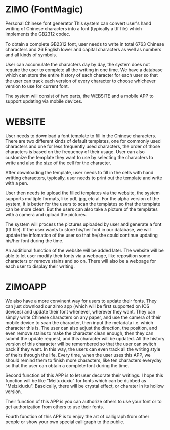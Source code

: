 ZIMO (FontMagic)
========

Personal Chinese font generator
This system can convert user's hand writing of Chinese characters into a font
(typically a ttf file) which implements the GB2312 codec.

To obtain a complete GB2312 font, user needs to write in total 6763 Chinese 
characters and 26 English lower and capital characters as well as numbers and
all kinds of symbols.

User can accumulate the characters day by day, the system does not require the
user to complete all the writing in one time. We have a database which can 
store the entire history of each character for each user so that the user can 
track each version of every character to choose whichever version to use for
current font. 

The system will consist of two parts, the WEBSITE and a mobile APP to support
updating via mobile devices.

WEBSITE
============
User needs to download a font template to fill in the Chinese characters. There are
two different kinds of default templates, one for commonly used characters and one 
for less frequently used characters, the order of those characters is based on the
frequency of their usage. User can also customize the template they want to use by 
selecting the characters to write and also the size of the cell for the character.

After downloading the template, user needs to fill in the cells with hand writting 
characters, typically, user needs to print out the template and write with a pen.

User then needs to upload the filled templates via the website, the system supports 
multiple formats, like pdf, jpg, etc al. For the alpha version of the system, it is 
better for the users to scan the templates so that the template can be more clean.
But the users can also take a picture of the templates with a camera and upload the 
pictures.

The system will process the pictures uploaded by user and generate a font (ttf file).
If the user wants to store his/her font in our database, we will update the infomation
of the user so that he/she could continue updating his/her font during the time.

An additional function of the website will be added later. The website will be able to
let user modify their fonts via a webpage, like reposition some characters or remove 
stains and so on. There will also be a webpage for each user to display their writing.

ZIMOAPP
================
We also have a more convinent way for users to update their fonts. They can just download
our zimo app (which will be first supported on IOS devices) and update their font whenever,
wherever they want. They can simply write Chinese characters on any paper, and use the camera
of their mobile device to scan the character, then input the metadata i.e. which character 
this is. The user can also adjust the direction, the position, and even remove stains to make
the character clean enough, then they can submit the update request, and this character will
be updated. All the history version of this character will be remembered so that the user can
switch back if they want. In this way, the users can even track all the writing style of theirs
through the life. Every time, when the user uses this APP, we should remind them to finish more 
characters, like ten characters everyday so that the user can obtain a complete font during the
time.

Second function of this APP is to let user decorate their writings. I hope this function will be
like "Meituxiuxiu" for fonts which can be dubbed as "Meizixiuxiu". Bascically, there will be 
crystal effect, or charater in its hollow version.

Their function of this APP is you can authorize others to use your font or to get authorization from
others to use their fonts. 

Fourth function of this APP is to enjoy the art of calligraph from other people or show your own special
calligraph to the public.
